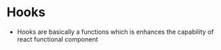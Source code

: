 # Hooks 

- Hooks are basically a functions which is  enhances the capability of react functional component 
